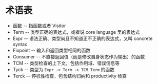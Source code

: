 # 术语表

+ 函数 -- 指函数或者 Visitor
+ Term -- 类型正确的表达式，或者说 core language 里的表达式
+ Expr -- 语法正确、类型尚且不知道正不正确的表达式，又叫 concrete syntax
+ Fixpoint -- 输入和返回类型相同的函数
+ Consumer -- 不直接返回值（而是修改自身状态作为输出）的函数
+ TCM -- 类型检查的上下文，包括作用域、错误信息等
+ Tyck -- 类型为 `Expr -> Term -> TCM Term` 的函数
+ Terck -- 停机性检查，包含结构归纳和 productivity 检查
